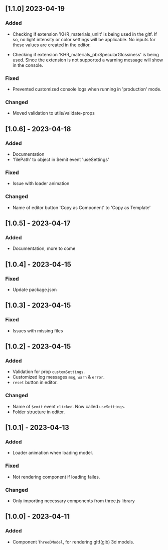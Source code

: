 ## [1.1.0] 2023-04-19

### Added

- Checking if extension 'KHR_materials_unlit' is being used in the gltf.
  If so, no light intensity or color settings will be applicable.
  No inputs for these values are created in the editor.

- Checking if extension 'KHR_materials_pbrSpecularGlossiness' is being used.
  Since the extension is not supported a warning message will show in the console.

### Fixed

- Prevented customized console logs when running in 'production' mode.

### Changed

- Moved validation to utils/validate-props

## [1.0.6] - 2023-04-18

### Added

- Documentation
- 'filePath' to object in $emit event 'useSettings'

### Fixed

- Issue with loader animation

### Changed

- Name of editor button 'Copy as Component' to 'Copy as Template'

## [1.0.5] - 2023-04-17

### Added

- Documentation, more to come

## [1.0.4] - 2023-04-15

### Fixed

- Update package.json

## [1.0.3] - 2023-04-15

### Fixed

- Issues with missing files

## [1.0.2] - 2023-04-15

### Added

- Validation for prop `customSettings`.
- Customized log messages `msg`, `warn` & `error`.
- `reset` button in editor.

### Changed

- Name of `$emit` event `clicked`. Now called `useSettings`.
- Folder structure in editor.

## [1.0.1] - 2023-04-13

### Added

- Loader animation when loading model.

### Fixed

- Not rendering component if loading failes.

### Changed

- Only importing necessary components from three.js library

## [1.0.0] - 2023-04-11

### Added

- Component `ThreeDModel`, for rendering gltf(glb) 3d models.

<!--
Template

### Added

### Fixed

### Changed

### Deprecated

### Removed

-->
